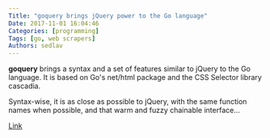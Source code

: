```yaml
---
Title: "goquery brings jQuery power to the Go language"
Date: 2017-11-01 16:04:46
Categories: [programming]
Tags: [go, web scrapers]
Authors: sedlav
---
```


**goquery** brings a syntax and a set of features similar to jQuery to the Go language. It is based on Go's net/html package and the CSS Selector library cascadia.

Syntax-wise, it is as close as possible to jQuery, with the same function names when possible, and that warm and fuzzy chainable interface...

[Link](https://github.com/PuerkitoBio/goquery)
